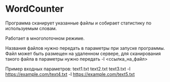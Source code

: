 # WordCounter
Программа сканирует указанные файлы и собирает статистику по используемым словам. 

Работает в многопоточном режиме. 

Названия файлов нужно передать в параметры при запуске программы. 
Файл может быть размещен на удаленном сервере, для сканирования такого файла в параметры нужно передать -l <ссылка_на_файл>

Пример входных параметров: text1.txt text2.txt text3.txt -l https://example.com/text4.txt -l https://example.com/text5.txt
